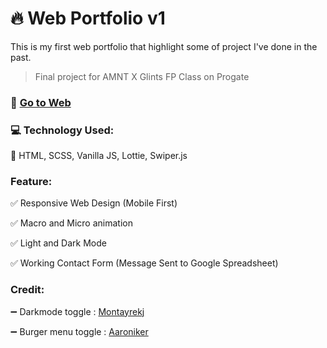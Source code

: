 # 🔥 Web Portfolio v1

This is my first web portfolio that highlight some of project I've done in the past.

> Final project for AMNT X Glints FP Class on Progate

### 🚀 <a target="_blank" href="https://ulyahr.github.io/portfolio-v1/">Go to Web</a> 

### 💻 Technology Used:

🧠 HTML, SCSS, Vanilla JS, Lottie, Swiper.js

### Feature:

✅ Responsive Web Design (Mobile First)

✅ Macro and Micro animation

✅ Light and Dark Mode

✅ Working Contact Form (Message Sent to Google Spreadsheet)

### Credit:

➖ Darkmode toggle : <a target="_blank" href="https://codepen.io/montayrekj/pen/VwYGjdb">Montayrekj</a>

➖ Burger menu toggle : <a target="_blank" href="https://codepen.io/aaroniker/pen/abzZbzR">Aaroniker</a>
